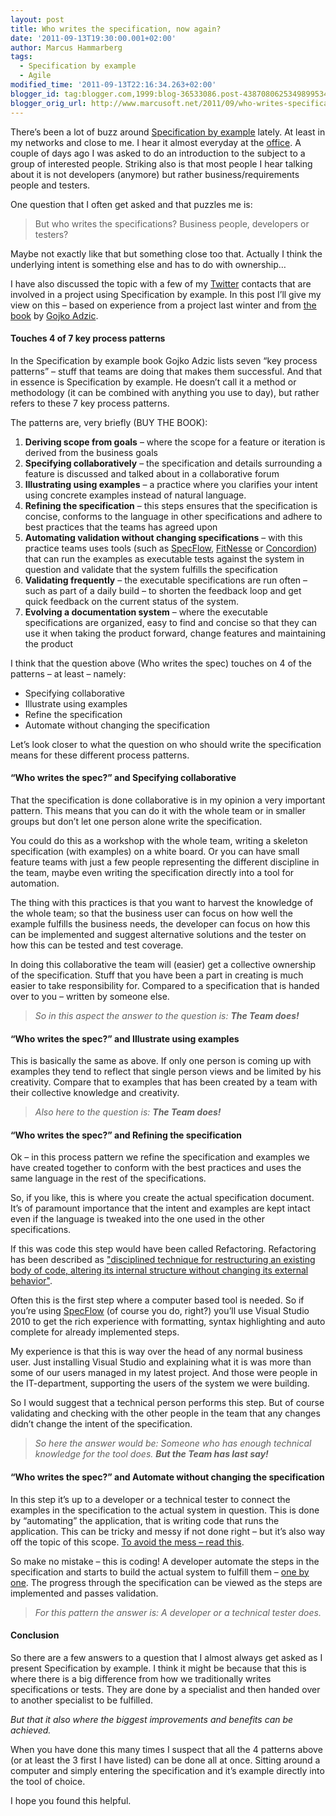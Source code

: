 ```yaml
---
layout: post
title: Who writes the specification, now again?
date: '2011-09-13T19:30:00.001+02:00'
author: Marcus Hammarberg
tags:
  - Specification by example
  - Agile
modified_time: '2011-09-13T22:16:34.263+02:00'
blogger_id: tag:blogger.com,1999:blog-36533086.post-4387080625349899534
blogger_orig_url: http://www.marcusoft.net/2011/09/who-writes-specification-now-again.html
---
```



There’s been a lot of buzz around
<a href="http://specificationbyexample.com/"
target="_blank">Specification by example</a> lately. At least in my
networks and close to me. I hear it almost everyday at the
<a href="http://www.avegagroup.se" target="_blank">office</a>. A couple
of days ago I was asked to do an introduction to the subject to a group
of interested people. Striking also is that most people I hear talking
about it is not developers (anymore) but rather business/requirements
people and testers.

One question that I often get asked and that puzzles me is:

> But who writes the specifications? Business people, developers or
> testers?

Maybe not exactly like that but something close too that. Actually I
think the underlying intent is something else and has to do with
ownership…

I have also discussed the topic with a few of my
<a href="http://twitter.com" target="_blank">Twitter</a> contacts that
are involved in a project using Specification by example. In this post
I’ll give my view on this – based on experience from a project last
winter and from
<a href="http://manning.com/adzic/" target="_blank">the book</a> by
<a href="http://gojko.net" target="_blank">Gojko Adzic</a>.



#### Touches 4 of 7 key process patterns

In the Specification by example book Gojko Adzic lists seven “key
process patterns” – stuff that teams are doing that makes them
successful. And that in essence is Specification by example. He doesn’t
call it a method or methodology (it can be combined with anything you
use to day), but rather refers to these 7 key process patterns.

The patterns are, very briefly (BUY THE BOOK):

1.  **Deriving scope from goals** – where the scope for a feature or
    iteration is derived from the business goals
2.  **Specifying collaboratively** – the specification and details
    surrounding a feature is discussed and talked about in a
    collaborative forum
3.  **Illustrating using examples** – a practice where you clarifies
    your intent using concrete examples instead of natural language.
4.  **Refining the specification** – this steps ensures that the
    specification is concise, conforms to the language in other
    specifications and adhere to best practices that the teams has
    agreed upon
5.  **Automating validation without changing specifications** – with
    this practice teams uses tools (such as
    <a href="www.specflow.org" target="_blank">SpecFlow</a>,
    <a href="http://fitnesse.org/" target="_blank">FitNesse</a> or
    <a href="http://concordion.org/" target="_blank">Concordion</a>)
    that can run the examples as executable tests against the system in
    question and validate that the system fulfills the specification
6.  **Validating frequently** – the executable specifications are run
    often – such as part of a daily build – to shorten the feedback loop
    and get quick feedback on the current status of the system.
7.  **Evolving a documentation system** – where the executable
    specifications are organized, easy to find and concise so that they
    can use it when taking the product forward, change features and
    maintaining the product

I think that the question above (Who writes the spec) touches on 4 of
the patterns – at least – namely:

-   Specifying collaborative
-   Illustrate using examples
-   Refine the specification
-   Automate without changing the specification

Let’s look closer to what the question on who should write the
specification means for these different process patterns.

#### “Who writes the spec?” and Specifying collaborative

That the specification is done collaborative is in my opinion a very
important pattern. This means that you can do it with the whole team or
in smaller groups but don’t let one person alone write the
specification.

You could do this as a workshop with the whole team, writing a skeleton
specification (with examples) on a white board. Or you can have small
feature teams with just a few people representing the different
discipline in the team, maybe even writing the specification directly
into a tool for automation.

The thing with this practices is that you want to harvest the knowledge
of the whole team; so that the business user can focus on how well the
example fulfills the business needs, the developer can focus on how this
can be implemented and suggest alternative solutions and the tester on
how this can be tested and test coverage.

In doing this collaborative the team will (easier) get a collective
ownership of the specification. Stuff that you have been a part in
creating is much easier to take responsibility for. Compared to a
specification that is handed over to you – written by someone else.

> *So in this aspect the answer to the question is: **The Team does!***

#### “Who writes the spec?” and Illustrate using examples

This is basically the same as above. If only one person is coming up
with examples they tend to reflect that single person views and be
limited by his creativity. Compare that to examples that has been
created by a team with their collective knowledge and creativity.

> *Also here to the question is: **The Team does!***

#### “Who writes the spec?” and Refining the specification

Ok – in this process pattern we refine the specification and examples we
have created together to conform with the best practices and uses the
same language in the rest of the specifications.

So, if you like, this is where you create the actual specification
document. It’s of paramount importance that the intent and examples are
kept intact even if the language is tweaked into the one used in the
other specifications.

If this was code this step would have been called Refactoring.
Refactoring has been described as
<a href="http://en.wikipedia.org/wiki/Code_refactoring"
target="_blank">"disciplined technique for restructuring an existing
body of code, altering its internal structure without changing its
external behavior"</a>.

Often this is the first step where a computer based tool is needed. So
if you’re using <a href="www.specflow.org" target="_blank">SpecFlow</a>
(of course you do, right?) you’ll use Visual Studio 2010 to get the rich
experience with formatting, syntax highlighting and auto complete for
already implemented steps.

My experience is that this is way over the head of any normal business
user. Just installing Visual Studio and explaining what it is was more
than some of our users managed in my latest project. And those were
people in the IT-department, supporting the users of the system we were
building.

So I would suggest that a technical person performs this step. But of
course validating and checking with the other people in the team that
any changes didn’t change the intent of the specification.

> *So here the answer would be: Someone who has enough technical
> knowledge for the tool does. **But the Team has last say!***

#### “Who writes the spec?” and Automate without changing the specification

In this step it’s up to a developer or a technical tester to connect the
examples in the specification to the actual system in question. This is
done by “automating” the application, that is writing code that runs the
application. This can be tricky and messy if not done right – but it’s
also way off the topic of this scope. <a
href="http://www.marcusoft.net/2011/04/clean-up-your-stepsuse-page-objects-in.html"
target="_blank">To avoid the mess – read this</a>.

So make no mistake – this is coding! A developer automate the steps in
the specification and starts to build the actual system to fulfill them
– <a
href="http://en.wikipedia.org/wiki/Outside%E2%80%93in_software_development"
target="_blank">one by one</a>. The progress through the specification
can be viewed as the steps are implemented and passes validation.

> *For this pattern the answer is: A developer or a technical tester
> does.*

#### Conclusion

So there are a few answers to a question that I almost always get asked
as I present Specification by example. I think it might be because that
this is where there is a big difference from how we traditionally writes
specifications or tests. They are done by a specialist and then handed
over to another specialist to be fulfilled.

*But that it also where the biggest improvements and benefits can be
achieved.*

When you have done this many times I suspect that all the 4 patterns
above (or at least the 3 first I have listed) can be done all at once.
Sitting around a computer and simply entering the specification and it’s
example directly into the tool of choice.

I hope you found this helpful.
